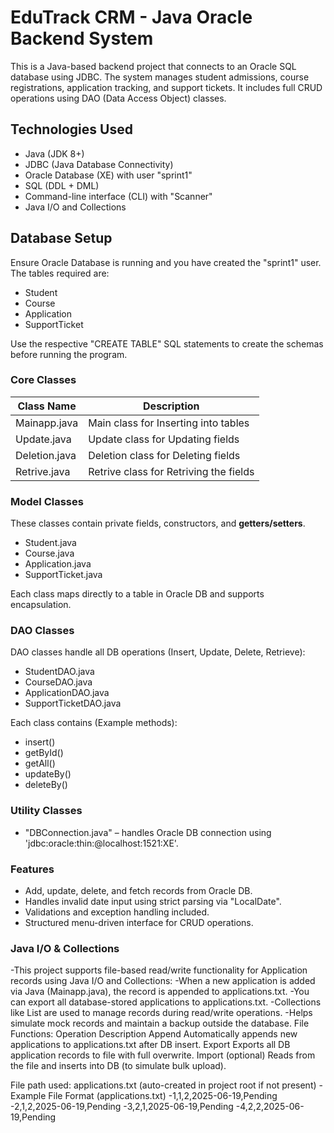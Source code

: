 # EduTrack CRM - Java Oracle Backend System

This is a Java-based backend project that connects to an Oracle SQL database using JDBC. The system manages student admissions, course registrations, application tracking, and support tickets. It includes full CRUD operations using DAO (Data Access Object) classes.

## Technologies Used
- Java (JDK 8+)
- JDBC (Java Database Connectivity)
- Oracle Database (XE) with user "sprint1"
- SQL (DDL + DML)
- Command-line interface (CLI) with "Scanner"
- Java I/O and Collections

## Database Setup
Ensure Oracle Database is running and you have created the "sprint1" user. The tables required are:

  -   Student
  -   Course
  -   Application
  -   SupportTicket

Use the respective "CREATE TABLE" SQL statements to create the schemas before running the program.

### Core Classes
| Class Name      | Description                            |
|-----------------|----------------------------------------|
|  Mainapp.java   | Main class for Inserting into tables   | 
|  Update.java    | Update class for Updating fields       |
|  Deletion.java  | Deletion class for Deleting fields     |
|  Retrive.java   | Retrive class for Retriving the fields |

### Model Classes
These classes contain private fields, constructors, and **getters/setters**.

-  Student.java
-  Course.java  
-  Application.java  
-  SupportTicket.java 

Each class maps directly to a table in Oracle DB and supports encapsulation.

### DAO Classes
DAO classes handle all DB operations (Insert, Update, Delete, Retrieve):

-  StudentDAO.java  
-  CourseDAO.java  
-  ApplicationDAO.java
-  SupportTicketDAO.java

Each class contains (Example methods):
-  insert<Class>()
-  get<Class>ById()
-  getAll<Class>()
-  update<Class>By<Field>()
-  delete<Class>By<Field>()

### Utility Classes
- "DBConnection.java" – handles Oracle DB connection using 'jdbc:oracle:thin:@localhost:1521:XE'.

### Features
- Add, update, delete, and fetch records from Oracle DB.
- Handles invalid date input using strict parsing via "LocalDate".
- Validations and exception handling included.
- Structured menu-driven interface for CRUD operations.

### Java I/O & Collections
-This project supports file-based read/write functionality for Application records using Java I/O and Collections:
-When a new application is added via Java (Mainapp.java), the record is appended to applications.txt.
-You can export all database-stored applications to applications.txt.
-Collections like List<Application> are used to manage records during read/write operations.
-Helps simulate mock records and maintain a backup outside the database.
File Functions:
Operation	Description
Append	Automatically appends new applications to applications.txt after DB insert.
Export	Exports all DB application records to file with full overwrite.
Import (optional)	Reads from the file and inserts into DB (to simulate bulk upload).

File path used: applications.txt (auto-created in project root if not present)
-Example File Format (applications.txt)
 -1,1,2,2025-06-19,Pending
 -2,1,2,2025-06-19,Pending
 -3,2,1,2025-06-19,Pending
 -4,2,2,2025-06-19,Pending
